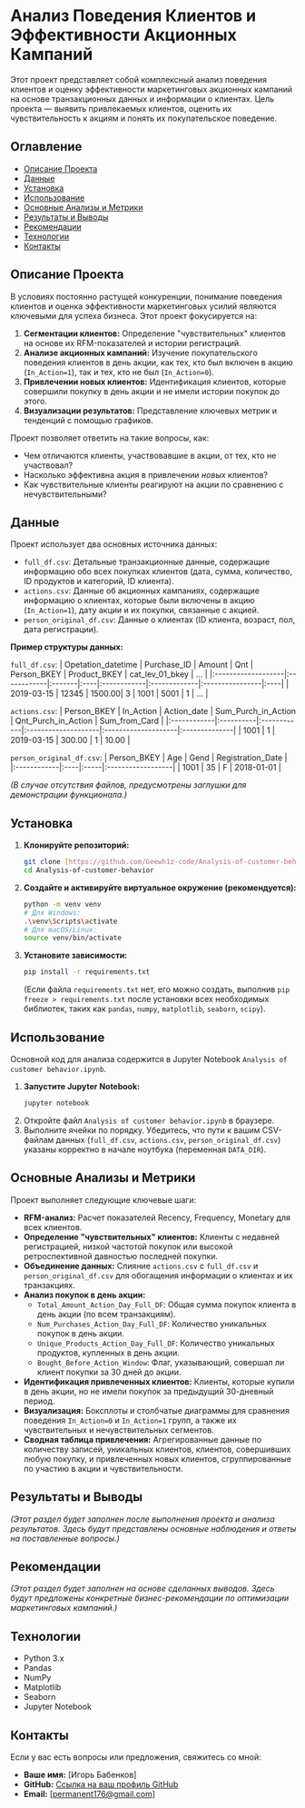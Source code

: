 # Анализ Поведения Клиентов и Эффективности Акционных Кампаний

Этот проект представляет собой комплексный анализ поведения клиентов и оценку эффективности маркетинговых акционных кампаний на основе транзакционных данных и информации о клиентах. Цель проекта — выявить привлекаемых клиентов, оценить их чувствительность к акциям и понять их покупательское поведение.

## Оглавление
- [Описание Проекта](#описание-проекта)
- [Данные](#данные)
- [Установка](#установка)
- [Использование](#использование)
- [Основные Анализы и Метрики](#основные-анализы-и-метрики)
- [Результаты и Выводы](#результаты-и-выводы)
- [Рекомендации](#рекомендации)
- [Технологии](#технологии)
- [Контакты](#контакты)

## Описание Проекта

В условиях постоянно растущей конкуренции, понимание поведения клиентов и оценка эффективности маркетинговых усилий являются ключевыми для успеха бизнеса. Этот проект фокусируется на:
1.  **Сегментации клиентов:** Определение "чувствительных" клиентов на основе их RFM-показателей и истории регистраций.
2.  **Анализе акционных кампаний:** Изучение покупательского поведения клиентов в день акции, как тех, кто был включен в акцию (`In_Action=1`), так и тех, кто не был (`In_Action=0`).
3.  **Привлечении новых клиентов:** Идентификация клиентов, которые совершили покупку в день акции и не имели истории покупок до этого.
4.  **Визуализации результатов:** Представление ключевых метрик и тенденций с помощью графиков.

Проект позволяет ответить на такие вопросы, как:
* Чем отличаются клиенты, участвовавшие в акции, от тех, кто не участвовал?
* Насколько эффективна акция в привлечении *новых* клиентов?
* Как чувствительные клиенты реагируют на акции по сравнению с нечувствительными?

## Данные

Проект использует два основных источника данных:

* `full_df.csv`: Детальные транзакционные данные, содержащие информацию обо всех покупках клиентов (дата, сумма, количество, ID продуктов и категорий, ID клиента).
* `actions.csv`: Данные об акционных кампаниях, содержащие информацию о клиентах, которые были включены в акцию (`In_Action=1`), дату акции и их покупки, связанные с акцией.
* `person_original_df.csv`: Данные о клиентах (ID клиента, возраст, пол, дата регистрации).

**Пример структуры данных:**

`full_df.csv`:
| Opetation_datetime | Purchase_ID | Amount | Qnt | Person_BKEY | Product_BKEY | cat_lev_01_bkey | ... |
|:-------------------|:------------|:-------|:----|:------------|:-------------|:----------------|:----|
| 2019-03-15         | 12345       | 1500.00| 3   | 1001        | 5001         | 1               | ... |

`actions.csv`:
| Person_BKEY | In_Action | Action_date | Sum_Purch_in_Action | Qnt_Purch_in_Action | Sum_from_Card |
|:------------|:----------|:------------|:--------------------|:--------------------|:--------------|
| 1001        | 1         | 2019-03-15  | 300.00              | 1                   | 10.00         |

`person_original_df.csv`:
| Person_BKEY | Age | Gend | Registration_Date |
|:------------|:----|:-----|:------------------|
| 1001        | 35  | F    | 2018-01-01        |

*(В случае отсутствия файлов, предусмотрены заглушки для демонстрации функционала.)*

## Установка

1.  **Клонируйте репозиторий:**
    ```bash
    git clone [https://github.com/Geewh1z-code/Analysis-of-customer-behavior.git](https://github.com/Geewh1z-code/Analysis-of-customer-behavior.git)
    cd Analysis-of-customer-behavior
    ```

2.  **Создайте и активируйте виртуальное окружение (рекомендуется):**
    ```bash
    python -m venv venv
    # Для Windows:
    .\venv\Scripts\activate
    # Для macOS/Linux:
    source venv/bin/activate
    ```

3.  **Установите зависимости:**
    ```bash
    pip install -r requirements.txt
    ```
    (Если файла `requirements.txt` нет, его можно создать, выполнив `pip freeze > requirements.txt` после установки всех необходимых библиотек, таких как `pandas`, `numpy`, `matplotlib`, `seaborn`, `scipy`).

## Использование

Основной код для анализа содержится в Jupyter Notebook `Analysis of customer behavior.ipynb`.

1.  **Запустите Jupyter Notebook:**
    ```bash
    jupyter notebook
    ```
2.  Откройте файл `Analysis of customer behavior.ipynb` в браузере.
3.  Выполните ячейки по порядку. Убедитесь, что пути к вашим CSV-файлам данных (`full_df.csv`, `actions.csv`, `person_original_df.csv`) указаны корректно в начале ноутбука (переменная `DATA_DIR`).

## Основные Анализы и Метрики

Проект выполняет следующие ключевые шаги:

* **RFM-анализ:** Расчет показателей Recency, Frequency, Monetary для всех клиентов.
* **Определение "чувствительных" клиентов:** Клиенты с недавней регистрацией, низкой частотой покупок или высокой ретроспективной давностью последней покупки.
* **Объединение данных:** Слияние `actions.csv` с `full_df.csv` и `person_original_df.csv` для обогащения информации о клиентах и их транзакциях.
* **Анализ покупок в день акции:**
    * `Total_Amount_Action_Day_Full_DF`: Общая сумма покупок клиента в день акции (по всем транзакциям).
    * `Num_Purchases_Action_Day_Full_DF`: Количество уникальных покупок в день акции.
    * `Unique_Products_Action_Day_Full_DF`: Количество уникальных продуктов, купленных в день акции.
    * `Bought_Before_Action_Window`: Флаг, указывающий, совершал ли клиент покупки за 30 дней до акции.
* **Идентификация привлеченных клиентов:** Клиенты, которые купили в день акции, но не имели покупок за предыдущий 30-дневный период.
* **Визуализация:** Боксплоты и столбчатые диаграммы для сравнения поведения `In_Action=0` и `In_Action=1` групп, а также их чувствительных и нечувствительных сегментов.
* **Сводная таблица привлечения:** Агрегированные данные по количеству записей, уникальных клиентов, клиентов, совершивших любую покупку, и привлеченных новых клиентов, сгруппированные по участию в акции и чувствительности.

## Результаты и Выводы

*(Этот раздел будет заполнен после выполнения проекта и анализа результатов. Здесь будут представлены основные наблюдения и ответы на поставленные вопросы.)*

## Рекомендации

*(Этот раздел будет заполнен на основе сделанных выводов. Здесь будут предложены конкретные бизнес-рекомендации по оптимизации маркетинговых кампаний.)*

## Технологии

* Python 3.x
* Pandas
* NumPy
* Matplotlib
* Seaborn
* Jupyter Notebook

## Контакты

Если у вас есть вопросы или предложения, свяжитесь со мной:

* **Ваше имя:** [Игорь Бабенков]
* **GitHub:** [Ссылка на ваш профиль GitHub](https://github.com/Geewh1z-code)
* **Email:** [permanent176@gmail.com]
